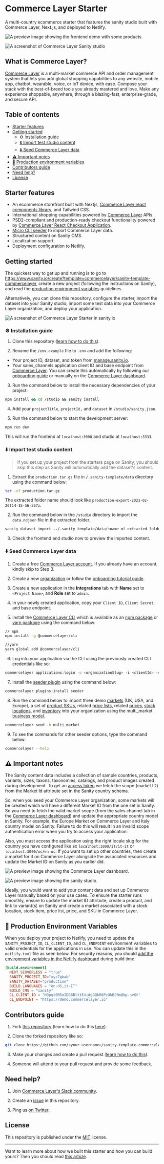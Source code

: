 # Commerce Layer Starter

A multi-country ecommerce starter that features the sanity studio built with Commerce Layer, Next.js, and deployed to Netlify.

![A preview image showing the frontend demo with some products.](https://raw.githubusercontent.com/commercelayer/sanity-template-commercelayer/main/.sanity-template/assets/preview.jpg)

![A screenshot of Commerce Layer Sanity studio](https://raw.githubusercontent.com/commercelayer/sanity-template-commercelayer/main/.sanity-template/assets/studio.png)

## What is Commerce Layer?

[Commerce Layer](https://commercelayer.io) is a multi-market commerce API and order management system that lets you add global shopping capabilities to any website, mobile app, chatbot, wearable, voice, or IoT device, with ease. Compose your stack with the best-of-breed tools you already mastered and love. Make any experience shoppable, anywhere, through a blazing-fast, enterprise-grade, and secure API.

## Table of contents

- [Starter features](#starter-features)
- [Getting started](#getting-started)
  - [⚙️ Installation guide](#%EF%B8%8F-installation-guide)
  - [⬇️ Import test studio content](#%EF%B8%8F-import-test-studio-content)
  - [⬇️ Seed Commerce Layer data](#%EF%B8%8F-seed-commerce-layer-data)
- [⚠️ Important notes](#%EF%B8%8F-important-notes)
- [🚀 Production environment variables](#-production-environment-variables)
- [Contributors guide](#contributors-guide)
- [Need help?](#need-help)
- [License](#license)

## Starter features

- An ecommerce storefront built with Nextjs, [Commerce Layer react components library](https://github.com/commercelayer/commercelayer-react-components), and Tailwind CSS.
- International shopping capabilities powered by [Commerce Layer](https://commercelayer.io) APIs.
- PSD2-compliant and production-ready checkout functionality powered by [Commerce Layer React Checkout Application](https://github.com/commercelayer/commercelayer-react-checkout).
- [Micro CLI seeder](https://github.com/commercelayer/commercelayer-cli-plugin-seeder/blob/main/README.md) to import Commerce Layer data.
- Structured content on Sanity CMS.
- Localization support.
- Deployment configuration to Netlify.

## Getting started

The quickest way to get up and running is to go to https://www.sanity.io/create?template=commercelayer/sanity-template-commercelayer, create a new project (following the instructions on Sanity), and read the [production environment variables](#-production-environment-variables) guidelines.

Alternatively, you can clone this repository, configure the starter, import the dataset into your Sanity studio, import some test data into your Commerce Layer organization, and deploy your application.

![](https://raw.githubusercontent.com/commercelayer/sanity-template-commercelayer/main/.sanity-template/assets/sanity.png 'A screenshot of Commerce Layer Starter in sanity.io')

### ⚙️ Installation guide

1. Clone this repository ([learn how to do this](https://docs.github.com/en/github/creating-cloning-and-archiving-repositories/cloning-a-repository)).

2. Rename the `/env.example` file to `.env` and add the following:

- Your project ID, dataset, and token from [manage.sanity.io](https://manage.sanity.io).
- Your sales_channels application client ID and base endpoint from [Commerce Layer](https://commercelayer.io). You can create this automatically by following our [onboarding guide](https://docs.commercelayer.io/developers/) or manually on the [Commerce Layer dashboard](https://dashboard.commercelayer.io/sign_up).

3. Run the command below to install the necessary dependencies of your project:

```bash
npm install && cd /studio && sanity install
```

4. Add your `projectTitle`, `projectId,` and `dataset` in `/studio/sanity.json`.

5. Run the command below to start the development server:

```bash
npm run dev
```

This will run the frontend at `localhost:3000` and studio at `localhost:3333`.

### ⬇️ Import test studio content

> If you set up your project from the starters page on Sanity, you should skip this step as Sanity will automatically add the dataset's content.

1. Extract the `production.tar.gz` file in `/.sanity-template/data` directory using the command below:

```bash
tar -xf production.tar.gz
```

The extracted folder name should look like `production-export-2021-02-26t14-15-56-557z`.

2. Run the command below in the `/studio` directory to import the `data.ndjson` file in the extracted folder.

```bash
sanity dataset import ../.sanity-template/data/<name of extracted folder>/data.ndjson <your_dataset>
```

3. Check the frontend and studio now to preview the imported content.

### ⬇️ Seed Commerce Layer data

1. Create a free [Commerce Layer account](https://dashboard.commercelayer.io/sign_up). If you already have an account, kindly skip to Step 3.

2. Create a new [organization](https://commercelayer.io/docs/data-model/users-and-organizations) or follow the [onboarding tutorial guide](https://docs.commercelayer.io/developers/).

3. Create a new application in the **Integrations** tab with **Name** set to `<Project Name>`, and **Role** set to `admin`.

4. In your newly created application, copy your `Client ID`, `Client Secret`, and base endpoint.

5. Install the [Commerce Layer CLI](https://github.com/commercelayer/commercelayer-cli) which is available as an [npm package](https://www.npmjs.com/package/@commercelayer/commercelayer-cli) or [yarn package](https://yarnpkg.com/package/@commercelayer/cli) using the command below:

```bash
// npm
npm install -g @commercelayer/cli

//yarn
yarn global add @commercelayer/cli
```

6. Log into your application via the CLI using the previously created CLI credentials like so:

```bash
commercelayer applications:login -o <organizationSlug> -i <clientId> -s <clientSecret> -a <applicationAlias>
```

7. Install the [seeder plugin](https://github.com/commercelayer/commercelayer-cli-plugin-seeder/blob/main/README.md) using the command below:

```bash
commercelayer plugins:install seeder
```

8. Run the command below to import three demo [markets](https://data.commercelayer.app/seed/markets.json) (UK, USA, and Europe), a set of [product SKUs](https://data.commercelayer.app/seed/skus.json), related [price lists](https://data.commercelayer.app/seed/price_lists.json), related [prices](https://data.commercelayer.app/seed/prices.json), [stock locations](https://data.commercelayer.app/seed/stock_locations.json), and [inventory](https://data.commercelayer.app/seed/stock_items.json) into your organization using the multi_market [business model](https://commercelayer.io/docs/data-model/markets-and-business-models).

```bash
commercelayer seed -b multi_market
```

9. To see the commands for other seeder options, type the command below:

```bash
commercelayer --help
```

## ⚠️ Important notes

The Sanity content data includes a collection of sample countries, products, variants, sizes, taxons, taxonomies, catalogs, and product images created during development. To get an [access token](https://docs.commercelayer.io/developers/authentication) we fetch the scope (market ID) from the Market Id attribute set in the Sanity country schema.

So, when you seed your Commerce Layer organization, some markets will be created which will have a different Market ID from the one set in Sanity. So you need to fetch the valid market scope (from the sales channel tab in the [Commerce Layer dashboard](https://dashboard.commercelayer.io/)) and update the appropriate country model in Sanity. For example, the Europe Market on Commerce Layer and Italy country model on Sanity. Failure to do this will result in an invalid scope authentication error when you try to access your application.

Also, you must access the application using the right locale slug for the country you have configured like so `localhost:3000/it/it-it` or `localhost:3000/us/en-us`. If you want to set up other countries, then create a market for it on Commerce Layer alongside the associated resources and update the Market ID on Sanity as you earlier did.

![A preview image showing the Commerce Layer dashboard.](https://raw.githubusercontent.com/commercelayer/sanity-template-commercelayer/main/./public/cl-screen.png)

![A preview image showing the sanity studio.](https://raw.githubusercontent.com/commercelayer/sanity-template-commercelayer/main/./public/sanity-screen.png)

Ideally, you would want to add your content data and set up Commerce Layer manually based on your use cases. To ensure the starter runs smoothly, ensure to update the market ID attribute, create a product, and link to variant(s) on Sanity and create a market associated with a stock location, stock item, price list, price, and SKU in Commerce Layer.

## 🚀 Production Environment Variables

When you deploy your project to Netlify, you need to update the `SANITY_PROJECT_ID`, `CL_CLIENT_ID`, and `CL_ENDPOINT` environment variables to valid credentials for the applications in use. You can update this in the `netlify.toml` file as seen below. For security reasons, you should [add the environment variables in the Netlify dashboard](https://docs.netlify.com/configure-builds/environment-variables) during build time.

```toml
[build.environment]
  NEXT_SERVERLESS = "true"
  SANITY_PROJECT_ID="xyz7gbab"
  SANITY_DATASET="production"
  BUILD_LANGUAGES = "en-US,it-IT"
  BUILD_CMS = "sanity"
  CL_CLIENT_ID = "HOpqt0R5oIDG8BlttE4idgGQkR6PeOkBCNnQhp-nvGk"
  CL_ENDPOINT = "https://demo.commercelayer.io"
```

## Contributors guide

1. Fork [this repository](https://github.com/commercelayer/sanity-template-commercelayer) (learn how to do this [here](https://help.github.com/articles/fork-a-repo)).

2. Clone the forked repository like so:

```bash
git clone https://github.com/<your username>/sanity-template-commercelayer.git && cd sanity-template-commercelayer
```

3. Make your changes and create a pull request ([learn how to do this](https://docs.github.com/en/github/collaborating-with-issues-and-pull-requests/creating-a-pull-request)).

4. Someone will attend to your pull request and provide some feedback.

## Need help?

1. Join [Commerce Layer's Slack community](https://slack.commercelayer.app).

2. Create an [issue](https://github.com/commercelayer/sanity-template-commercelayer/issues) in this repository.

3. Ping us [on Twitter](https://twitter.com/commercelayer).

## License

This repository is published under the [MIT](LICENSE) license.

---

Want to learn more about how we built this starter and how you can build yours? Then you should read [this article](https://commercelayer.io/blog/how-to-build-an-international-ecommerce-website-with-sanity-and-commerce-layer).
